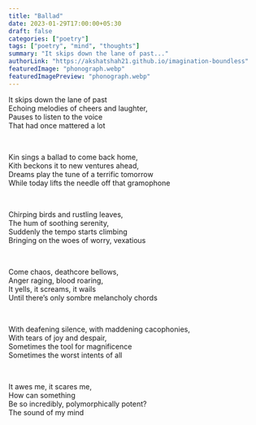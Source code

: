```yaml
---
title: "Ballad"
date: 2023-01-29T17:00:00+05:30
draft: false
categories: ["poetry"]
tags: ["poetry", "mind", "thoughts"]
summary: "It skips down the lane of past..."
authorLink: "https://akshatshah21.github.io/imagination-boundless"
featuredImage: "phonograph.webp"
featuredImagePreview: "phonograph.webp"
---
```


It skips down the lane of past  
Echoing melodies of cheers and laughter,  
Pauses to listen to the voice  
That had once mattered a lot

<br>

Kin sings a ballad to come back home,  
Kith beckons it to new ventures ahead,  
Dreams play the tune of a terrific tomorrow  
While today lifts the needle off that gramophone

<br>

Chirping birds and rustling leaves,  
The hum of soothing serenity,  
Suddenly the tempo starts climbing  
Bringing on the woes of worry, vexatious

<br>

Come chaos, deathcore bellows,  
Anger raging, blood roaring,  
It yells, it screams, it wails  
Until there’s only sombre melancholy chords

<br>

With deafening silence, with maddening cacophonies,  
With tears of joy and despair,  
Sometimes the tool for magnificence  
Sometimes the worst intents of all

<br>

It awes me, it scares me,  
How can something  
Be so incredibly, polymorphically potent?  
The sound of my mind